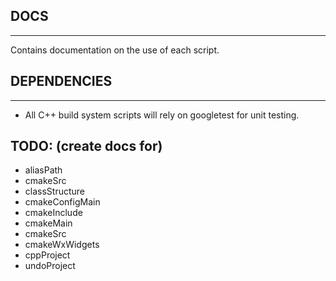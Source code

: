 ## DOCS
----

Contains documentation on the use of each script.

## DEPENDENCIES
---- 
- All C++ build system scripts will rely on googletest for unit testing.

TODO: (create docs for)
----
- aliasPath
- cmakeSrc
- classStructure
- cmakeConfigMain
- cmakeInclude
- cmakeMain
- cmakeSrc
- cmakeWxWidgets
- cppProject
- undoProject

